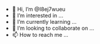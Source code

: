 - 👋 Hi, I’m @I8ej7wueu
- 👀 I’m interested in ...
- 🌱 I’m currently learning ...
- 💞️ I’m looking to collaborate on ...
- 📫 How to reach me ...

<!---
I8ej7wueu/I8ej7wueu is a ✨ special ✨ repository because its `README.md` (this file) appears on your GitHub profile.
You can click the Preview link to take a look at your changes.
--->
